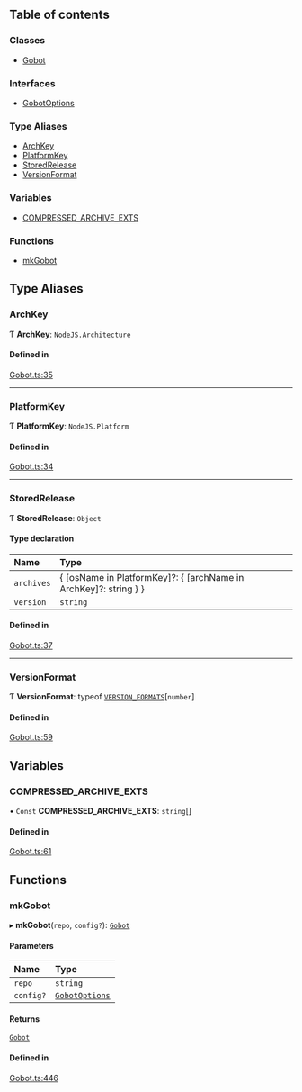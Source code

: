 ## Table of contents

### Classes

- [Gobot](../classes/Gobot.Gobot.md)

### Interfaces

- [GobotOptions](../interfaces/Gobot.GobotOptions.md)

### Type Aliases

- [ArchKey](Gobot.md#archkey)
- [PlatformKey](Gobot.md#platformkey)
- [StoredRelease](Gobot.md#storedrelease)
- [VersionFormat](Gobot.md#versionformat)

### Variables

- [COMPRESSED\_ARCHIVE\_EXTS](Gobot.md#compressed_archive_exts)

### Functions

- [mkGobot](Gobot.md#mkgobot)

## Type Aliases

### ArchKey

Ƭ **ArchKey**: `NodeJS.Architecture`

#### Defined in

[Gobot.ts:35](https://github.com/benallfree/gobot/blob/v1.0.0-alpha.31/src/Gobot.ts#L35)

___

### PlatformKey

Ƭ **PlatformKey**: `NodeJS.Platform`

#### Defined in

[Gobot.ts:34](https://github.com/benallfree/gobot/blob/v1.0.0-alpha.31/src/Gobot.ts#L34)

___

### StoredRelease

Ƭ **StoredRelease**: `Object`

#### Type declaration

| Name | Type |
| :------ | :------ |
| `archives` | \{ [osName in PlatformKey]?: \{ [archName in ArchKey]?: string } } |
| `version` | `string` |

#### Defined in

[Gobot.ts:37](https://github.com/benallfree/gobot/blob/v1.0.0-alpha.31/src/Gobot.ts#L37)

___

### VersionFormat

Ƭ **VersionFormat**: typeof [`VERSION_FORMATS`](../classes/Gobot.Gobot.md#version_formats)[`number`]

#### Defined in

[Gobot.ts:59](https://github.com/benallfree/gobot/blob/v1.0.0-alpha.31/src/Gobot.ts#L59)

## Variables

### COMPRESSED\_ARCHIVE\_EXTS

• `Const` **COMPRESSED\_ARCHIVE\_EXTS**: `string`[]

#### Defined in

[Gobot.ts:61](https://github.com/benallfree/gobot/blob/v1.0.0-alpha.31/src/Gobot.ts#L61)

## Functions

### mkGobot

▸ **mkGobot**(`repo`, `config?`): [`Gobot`](../classes/Gobot.Gobot.md)

#### Parameters

| Name | Type |
| :------ | :------ |
| `repo` | `string` |
| `config?` | [`GobotOptions`](../interfaces/Gobot.GobotOptions.md) |

#### Returns

[`Gobot`](../classes/Gobot.Gobot.md)

#### Defined in

[Gobot.ts:446](https://github.com/benallfree/gobot/blob/v1.0.0-alpha.31/src/Gobot.ts#L446)
